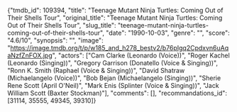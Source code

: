 {"tmdb_id": 109394, "title": "Teenage Mutant Ninja Turtles: Coming Out of Their Shells Tour", "original_title": "Teenage Mutant Ninja Turtles: Coming Out of Their Shells Tour", "slug_title": "teenage-mutant-ninja-turtles-coming-out-of-their-shells-tour", "date": "1990-10-03", "genre": "", "score": "4.6/10", "synopsis": "", "image": "https://image.tmdb.org/t/p/w185_and_h278_bestv2/b76pIgq2Cpdxvn6uAqaNzfZnFOX.jpg", "actors": ["Cam Clarke (Leonardo (Voice))", "Roger Kachel (Leonardo (Singing))", "Gregory Garrison (Donatello (Voice & Singing))", "Ronn K. Smith (Raphael (Voice & Singing))", "David Shatraw (Michaelangelo (Voice))", "Bob Bejan (Michaelangelo (Singing))", "Sherie Rene Scott (April O'Neil)", "Mark Enis (Splinter (Voice & Singing))", "Jack William Scott (Baxter Stockman)"], "comments": [], "recommandations_id": [31114, 35555, 49345, 39310]}